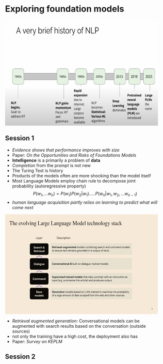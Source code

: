 # Exploring foundation models

<p align="center"><img align="center" src="imgs/nlp_history.png" height="350px" width="790"/></p>


## Session 1
* *Evidence shows that performance improves with size*
* Paper: *On the Opportunities and Risks of Foundations Models*
* **Intelligence** is a primarily a problem of **data**
* *Completion* from the prompt is not new
* The Turing Test is history
* Products of the models often are more shocking than the model itself
* Most Language Models employ chain rule to decompose joint probability (autoregressive property)
$$P(w_1, ...w_n) = P(w_1)P(w_2|w_1).....P(w_n|w_1,w_2,... w_{n-1})$$
* *human language acquisition partly relies on learning to predict what will come next*

<p align="center"><img align="center" src="imgs/fm_evolving.png" height="330px" width="790"/></p>

* *Retrieval augmented generation*: Conversational models can be augmented with search results based on the conversation (outside sources)
* not only the training have a high cost, the deployment also has
* Paper: *Survey on KEPLM*

## Session 2
